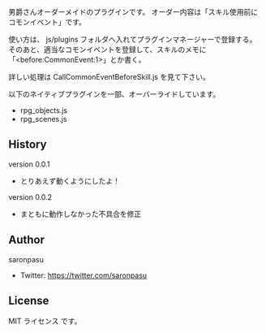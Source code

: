 男爵さんオーダーメイドのプラグインです。
オーダー内容は「スキル使用前にコモンイベント」です。

使い方は、 js/plugins フォルダへ入れてプラグインマネージャーで登録する。
そのあと、適当なコモンイベントを登録して、スキルのメモに「\<before:CommonEvent:1\>」とか書く。

詳しい処理は CallCommonEventBeforeSkill.js を見て下さい。

以下のネイティブプラグインを一部、オーバーライドしています。
- rpg_objects.js
- rpg_scenes.js

## History
version 0.0.1
- とりあえず動くようにしたよ！

version 0.0.2
- まともに動作しなかった不具合を修正

## Author
saronpasu

- Twitter: https://twitter.com/saronpasu

## License
MIT ライセンス です。
